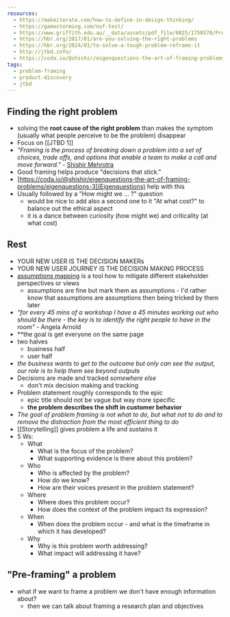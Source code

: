 ```yaml
---
resources:
  - https://makeiterate.com/how-to-define-in-design-thinking/
  - https://gamestorming.com/nuf-test/
  - https://www.griffith.edu.au/__data/assets/pdf_file/0025/1750570/Problem-Framing-Canvas-Handbook.pdf
  - https://hbr.org/2017/01/are-you-solving-the-right-problems
  - https://hbr.org/2024/01/to-solve-a-tough-problem-reframe-it
  - http://jtbd.info/
  - https://coda.io/@shishir/eigenquestions-the-art-of-framing-problems/
tags:
  - problem-framing
  - product-discovery
  - jtbd
---
```

## Finding the right problem
- solving the **root cause of the right problem** than makes the symptom (usually what people perceive to be the problem) disappear
- Focus on [[JTBD 1]]
- *"Framing is the process of breaking down a problem into a set of choices, trade offs, and options that enable a team to make a call and move forward."* - [Shishir Mehrotra](https://coda.io/@shishir)
- Good framing helps produce "decisions that stick."
- [https://coda.io/@shishir/eigenquestions-the-art-of-framing-problems/eigenquestions-3](Eigenquestions) help with this
- Usually followed by a "How might we ... ?" question
	- would be nice to add also a second one to it "At what cost?" to balance out the ethical aspect
	- it is a dance between curiosity (how might we) and criticality (at what cost) 
## Rest
- YOUR NEW USER IS THE DECISION MAKERs
- YOUR NEW USER JOURNEY IS THE DECISION MAKING PROCESS
- [assumptions mapping](https://www.mural.co/blog/intro-assumptions-mapping) is a tool how to mitigate different stakeholder perspectives or views
	- assumptions are fine but mark them as assumptions - I'd rather know that assumptions are assumptions then being tricked by them later
- _"for every 45 mins of a workshop I have a 45 minutes working out who should be there - the key is to identify the right people to have in the room"_ - Angela Arnold
- **the goal is get everyone on the same page
- two halves
	- business half
	- user half
- _the business wants to get to the outcome but only can see the output, our role is to help them see beyond outputs_
- Decisions are made and tracked _somewhere else_
	- don't mix decision making and tracking
- Problem statement roughly corresponds to the epic
	- epic title should not be vague but way more specific
	- __the problem describes the shift in customer behavior__
- _The goal of problem framing is not what to do, but what not to do and to remove the distraction from the most efficient thing to do_
- [[Storytelling]] gives problem a life and sustains it
- 5 Ws:
	- What
		- What is the focus of the problem?
		- What supporting evidence is there about this problem?
	- Who
		- Who is affected by the problem?
		- How do we know?
		- How are their voices present in the problem statement?
	- Where
		- Where does this problem occur?
		- How does the context of the problem impact its expression?
	- When
		- When does the problem occur - and what is the timeframe in which it has developed?
	- Why
		- Why is this problem worth addressing?
		- What impact will addressing it have?
## "Pre-framing" a problem
- what if we want to frame a problem we don't have enough information about?
	- then we can talk about framing a research plan and objectives